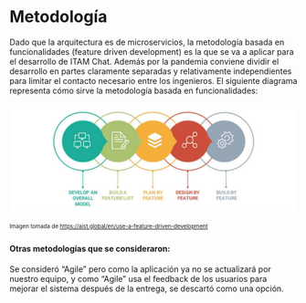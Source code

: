 # Metodología
Dado que la arquitectura es de microservicios, la metodología basada en funcionalidades (feature driven development) es la que se va a aplicar para el desarrollo de ITAM Chat. Además por la pandemia conviene dividir el desarrollo en partes claramente separadas y relativamente independientes para limitar el contacto necesario entre los ingenieros.
El siguiente diagrama representa cómo sirve la metodología basada en funcionalidades:

![Diagrama de la Metodología basade en funcionalidades](imagenes/diagMetFunc.jpg)

<sub><sup>Imagen tomada de https://aist.global/en/use-a-feature-driven-development</sup></sub>

#### Otras metodologías que se consideraron:
Se consideró “Agile” pero como la aplicación ya no se actualizará por nuestro equipo, y como “Agile” usa el feedback de los usuarios para mejorar el sistema después de la entrega, se descartó como una opción. 
